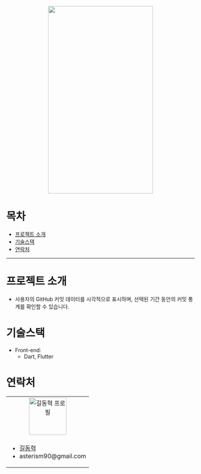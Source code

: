   <p align="center">
     <img src="https://github.com/donghyukkil/commitchecker/assets/124029691/e4219222-aaa4-4cf1-9f09-ccf8f269ded5" width="280" height="500">
</p>
  </p>

# 목차

- [프로젝트 소개](#프로젝트-소개)
- [기술스택](#기술스택)
- [연락처](#연락처)

---

# 프로젝트 소개
- 사용자의 GitHub 커밋 데이터를 시각적으로 표시하며, 선택된 기간 동안의 커밋 통계를 확인할 수 있습니다.

# 기술스택

- Front-end:
  - Dart, Flutter

# 연락처

<table>
  <tr>
    <td align="center">
      <a href="https://github.com/donghyukkil">
        <img src="https://avatars.githubusercontent.com/u/124029691?v=4" alt="길동혁 프로필" width="100px" height="100px" />
      </a>
    </td>
  </tr>
  <tr>
    <td>
      <ul>
        <li><a href="https://github.com/donghyukkil">길동혁</a></li>
		    <li>asterism90@gmail.com</li>
	    </ul>
    </td>
  </tr>
</table>
